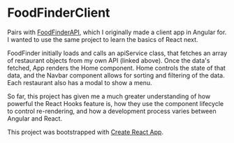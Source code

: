 # FoodFinderClient

Pairs with [FoodFinderAPI](https://github.com/briannarenni/FoodFinderAPI), which I originally made a client app in Angular for. I wanted to use the same project to learn the basics of React next.

FoodFinder initially loads and calls an apiService class, that fetches an array of restaurant objects from my own API (linked above). Once the data's fetched, App renders the Home component. Home controls the state of that data, and the Navbar component allows for sorting and filtering of the data. Each restaurant also has a modal to show a menu.

So far, this project has given me a much greater understanding of how powerful the React Hooks feature is, how they use the component lifecycle to control re-rendering, and how a development process varies between Angular and React.

This project was bootstrapped with [Create React App](https://github.com/facebook/create-react-app).
